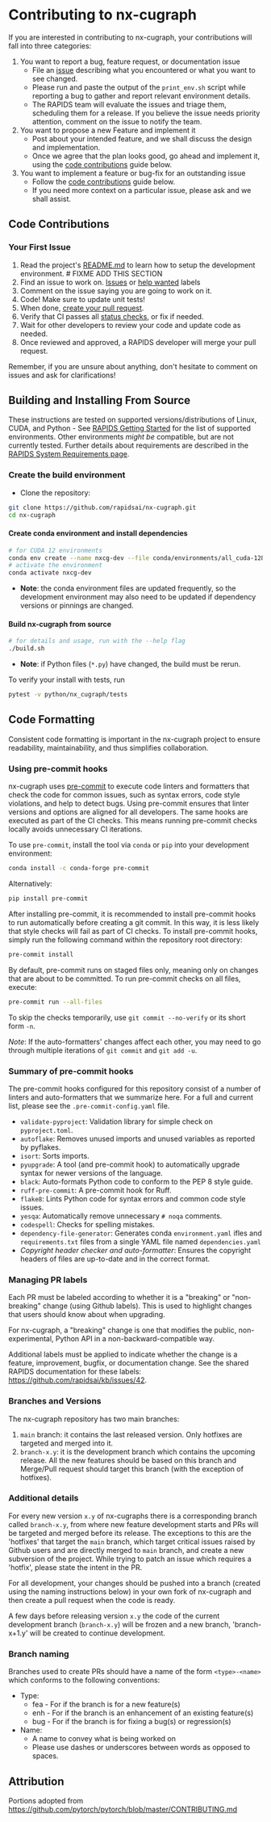 # Contributing to nx-cugraph

If you are interested in contributing to nx-cugraph, your contributions will fall
into three categories:
1. You want to report a bug, feature request, or documentation issue
    - File an [issue](https://github.com/rapidsai/nx-cugraph/issues/new/choose)
    describing what you encountered or what you want to see changed.
    - Please run and paste the output of the `print_env.sh` script while
    reporting a bug to gather and report relevant environment details.
    - The RAPIDS team will evaluate the issues and triage them, scheduling
    them for a release. If you believe the issue needs priority attention,
    comment on the issue to notify the team.
2. You want to propose a new Feature and implement it
    - Post about your intended feature, and we shall discuss the design and
    implementation.
    - Once we agree that the plan looks good, go ahead and implement it, using
    the [code contributions](#code-contributions) guide below.
3. You want to implement a feature or bug-fix for an outstanding issue
    - Follow the [code contributions](#code-contributions) guide below.
    - If you need more context on a particular issue, please ask and we shall
    assist.

## Code Contributions

### Your First Issue

1. Read the project's [README.md](https://github.com/rapidsai/nx-cugraph/blob/main/README.md)
    to learn how to setup the development environment. # FIXME ADD THIS SECTION
2. Find an issue to work on. [Issues](https://github.com/rapidsai/nx-cugraph/issues)
    or [help wanted](https://github.com/rapidsai/nx-cugraph/issues?q=is%3Aissue+is%3Aopen+label%3A%22help+wanted%22) labels
3. Comment on the issue saying you are going to work on it.
4. Code! Make sure to update unit tests!
5. When done, [create your pull request](https://github.com/rapidsai/nx-cugraph/compare).
6. Verify that CI passes all [status checks](https://help.github.com/articles/about-status-checks/), or fix if needed.
7. Wait for other developers to review your code and update code as needed.
8. Once reviewed and approved, a RAPIDS developer will merge your pull request.

Remember, if you are unsure about anything, don't hesitate to comment on issues and ask for clarifications!


## Building and Installing From Source
These instructions are tested on supported versions/distributions of Linux,
CUDA, and Python - See [RAPIDS Getting Started](https://rapids.ai/start.html)
for the list of supported environments.  Other environments _might be_
compatible, but are not currently tested. Further details about requirements are described in the [RAPIDS System Requirements page](https://docs.rapids.ai/install#system-req).

### Create the build environment
- Clone the repository:

```bash
git clone https://github.com/rapidsai/nx-cugraph.git
cd nx-cugraph
```

#### Create conda environment and install dependencies

```bash
# for CUDA 12 environments
conda env create --name nxcg-dev --file conda/environments/all_cuda-128_arch-x86_64.yaml
# activate the environment
conda activate nxcg-dev
```

- **Note**: the conda environment files are updated frequently, so the
  development environment may also need to be updated if dependency versions or
  pinnings are changed.

#### Build nx-cugraph from source

```bash
# for details and usage, run with the --help flag
./build.sh
```

- **Note**: if Python files (`*.py`) have changed, the build must be rerun.

To verify your install with tests, run
```bash
pytest -v python/nx_cugraph/tests
```

## Code Formatting

Consistent code formatting is important in the nx-cugraph project to ensure
readability, maintainability, and thus simplifies collaboration.

### Using pre-commit hooks

nx-cugraph uses [pre-commit](https://pre-commit.com) to execute code linters and
formatters that check the code for common issues, such as syntax errors, code
style violations, and help to detect bugs. Using pre-commit ensures that linter
versions and options are aligned for all developers. The same hooks are executed
as part of the CI checks. This means running pre-commit checks locally avoids
unnecessary CI iterations.

To use `pre-commit`, install the tool via `conda` or `pip` into your development
environment:

```bash
conda install -c conda-forge pre-commit
```
Alternatively:
```bash
pip install pre-commit
```

After installing pre-commit, it is recommended to install pre-commit hooks to
run automatically before creating a git commit. In this way, it is less likely
that style checks will fail as part of CI checks. To install pre-commit hooks,
simply run the following command within the repository root directory:

```bash
pre-commit install
```

By default, pre-commit runs on staged files only, meaning only on changes that
are about to be committed. To run pre-commit checks on all files, execute:

```bash
pre-commit run --all-files
```

To skip the checks temporarily, use `git commit --no-verify` or its short form
`-n`.

_Note_: If the auto-formatters' changes affect each other, you may need to go
through multiple iterations of `git commit` and `git add -u`.

<!-- nx-cugraph also uses [codespell](https://github.com/codespell-project/codespell) to find spelling
mistakes, and this check is run as part of the pre-commit hook. To apply the suggested spelling
fixes, you can run  `codespell -i 3 -w .` from the command-line in the nx-cugraph root directory.
This will bring up an interactive prompt to select which spelling fixes to apply.


If you want to ignore errors highlighted by codespell you can:
 * Add the word to the ignore-words-list in pyproject.toml, to exclude for all of cuML
 * Exclude the entire file from spellchecking, by adding to the `exclude` regex in .pre-commit-config.yaml
 * Ignore only specific lines as shown in https://github.com/codespell-project/codespell/issues/1212#issuecomment-654191881

-->

### Summary of pre-commit hooks

The pre-commit hooks configured for this repository consist of a number of
linters and auto-formatters that we summarize here. For a full and current list,
please see the `.pre-commit-config.yaml` file.

- `validate-pyproject`: Validation library for simple check on `pyproject.toml`.
- `autoflake`: Removes unused imports and unused variables as reported by pyflakes.
- `isort`: Sorts imports.
- `pyupgrade`: A tool (and pre-commit hook) to automatically upgrade syntax for newer
   versions of the language.
- `black`: Auto-formats Python code to conform to the PEP 8 style guide.
- `ruff-pre-commit`:  A pre-commit hook for Ruff.
- `flake8`: Lints Python code for syntax errors and common code style issues.
- `yesqa`: Automatically remove unnecessary `# noqa` comments.
- `codespell`: Checks for spelling mistakes.
- `dependency-file-generator`: Generates conda `environment.yaml` ifles and
  `requirements.txt` files from a single YAML file named `dependencies.yaml`
- _Copyright header checker and auto-formatter_: Ensures the copyright headers
  of files are up-to-date and in the correct format.

### Managing PR labels

Each PR must be labeled according to whether it is a "breaking" or "non-breaking" change (using Github labels). This is used to highlight changes that users should know about when upgrading.

For nx-cugraph, a "breaking" change is one that modifies the public, non-experimental, Python API in a
non-backward-compatible way.

Additional labels must be applied to indicate whether the change is a feature, improvement, bugfix, or documentation change. See the shared RAPIDS documentation for these labels: https://github.com/rapidsai/kb/issues/42.

<!--
### Seasoned developers

Once you have gotten your feet wet and are more comfortable with the code, you
can look at the prioritized issues of our next release in our [project boards](https://github.com/rapidsai/nx-cugraph/projects).

> **Pro Tip:** Always look at the release board with the highest number for
issues to work on. This is where RAPIDS developers also focus their efforts.

Look at the unassigned issues, and find an issue you are comfortable with
contributing to. Start with _Step 3_ from above, commenting on the issue to let
others know you are working on it. If you have any questions related to the
implementation of the issue, ask them in the issue instead of the PR.
-->

### Branches and Versions

The nx-cugraph repository has two main branches:

1. `main` branch: it contains the last released version. Only hotfixes are targeted and merged into it.
2. `branch-x.y`: it is the development branch which contains the upcoming release. All the new features should be based on this branch and Merge/Pull request should target this branch (with the exception of hotfixes).

### Additional details

For every new version `x.y` of nx-cugraphs there is a corresponding branch called `branch-x.y`, from where new feature development starts and PRs will be targeted and merged before its release. The exceptions to this are the 'hotfixes' that target the `main` branch, which target critical issues raised by Github users and are directly merged to `main` branch, and create a new subversion of the project. While trying to patch an issue which requires a 'hotfix', please state the intent in the PR.

For all development, your changes should be pushed into a branch (created using the naming instructions below) in your own fork of nx-cugraph and then create a pull request when the code is ready.

A few days before releasing version `x.y` the code of the current development branch (`branch-x.y`) will be frozen and a new branch, 'branch-x+1.y' will be created to continue development.

### Branch naming

Branches used to create PRs should have a name of the form `<type>-<name>`
which conforms to the following conventions:
- Type:
    - fea - For if the branch is for a new feature(s)
    - enh - For if the branch is an enhancement of an existing feature(s)
    - bug - For if the branch is for fixing a bug(s) or regression(s)
- Name:
    - A name to convey what is being worked on
    - Please use dashes or underscores between words as opposed to spaces.

## Attribution
Portions adopted from https://github.com/pytorch/pytorch/blob/master/CONTRIBUTING.md
